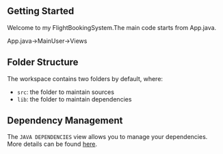 ## Getting Started


Welcome to my FlightBookingSystem.The main code starts from App.java.
 
 App.java->MainUser->Views

## Folder Structure

The workspace contains two folders by default, where:

- `src`: the folder to maintain sources
- `lib`: the folder to maintain dependencies


        
## Dependency Management

The `JAVA DEPENDENCIES` view allows you to manage your dependencies. More details can be found [here](https://github.com/microsoft/vscode-java-pack/blob/master/release-notes/v0.9.0.md#work-with-jar-files-directly).

